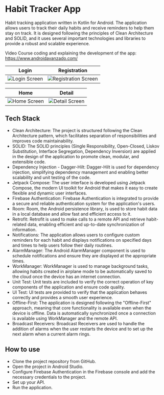 # Habit Tracker App

Habit tracking application written in Kotlin for Android. The application allows users to track their daily habits and receive reminders to help them stay on track. It is designed following the principles of Clean Architecture and SOLID, and it uses several important technologies and libraries to provide a robust and scalable experience.

Video Course coding and explaining the development of the app: https://www.androidavanzado.com/

Login             |  Registration
:-------------------------:|:-------------------------:
![Login Screen](https://github.com/MKiperszmid/HabitsAppCourse/assets/16141845/11e3d710-d2f3-4209-941c-7c59b0c27deb) | ![Registration Screen](https://github.com/MKiperszmid/HabitsAppCourse/assets/16141845/fc72f8ff-badd-48f4-99c6-23ba076b626f)

Home             |  Detail
:-------------------------:|:-------------------------:
![Home Screen](https://github.com/MKiperszmid/HabitsAppCourse/assets/16141845/84c02624-3043-4fd1-a889-ff82c0f62455) | ![Detail Screen](https://github.com/MKiperszmid/HabitsAppCourse/assets/16141845/a712bb7e-df63-4947-86e8-20057dd0f5d6)



## Tech Stack

- Clean Architecture: The project is structured following the Clean Architecture pattern, which facilitates separation of responsibilities and improves code maintainability.
- SOLID: The SOLID principles (Single Responsibility, Open-Closed, Liskov Substitution, Interface Segregation, Dependency Inversion) are applied in the design of the application to promote clean, modular, and extensible code.
- Dependency Injection - Dagger-Hilt: Dagger-Hilt is used for dependency injection, simplifying dependency management and enabling better scalability and unit testing of the code.
- Jetpack Compose: The user interface is developed using Jetpack Compose, the modern UI toolkit for Android that makes it easy to create flexible and dynamic user interfaces.
- Firebase Authentication: Firebase Authentication is integrated to provide a secure and reliable authentication system for the application's users.
- Room: Room, the Android persistence library, is used to store habit data in a local database and allow fast and efficient access to it.
- Retrofit: Retrofit is used to make calls to a remote API and retrieve habit-related data, enabling efficient and up-to-date synchronization of information.
- Notifications: The application allows users to configure custom reminders for each habit and displays notifications on specified days and times to help users follow their daily routines.
- AlarmManager: The Android AlarmManager component is used to schedule notifications and ensure they are displayed at the appropriate times.
- WorkManager: WorkManager is used to manage background tasks, allowing habits created in airplane mode to be automatically saved to the cloud once the device has an internet connection.
- Unit Test: Unit tests are included to verify the correct operation of key components of the application and ensure code quality.
- UI Test: UI tests are provided to verify that the application behaves correctly and provides a smooth user experience.
- Offline-First: The application is designed following the "Offline-First" approach, meaning that core functionality is available even when the device is offline. Data is automatically synchronized once a connection is available using WorkManager and the remote API.
- Broadcast Receivers: Broadcast Receivers are used to handle the addition of alarms when the user restarts the device and to set up the next alarm when a current alarm rings.

## How to use

- Clone the project repository from GitHub.
- Open the project in Android Studio.
- Configure Firebase Authentication in the Firebase console and add the necessary credentials to the project.
- Set up your API.
- Run the application.
